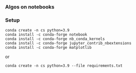 ### Algos on notebooks

### Setup 

```shell
conda create -n cs python=3.9
conda install -c conda-forge notebook
conda install -c conda-forge nb_conda_kernels
conda install -c conda-forge jupyter_contrib_nbextensions
conda install -c conda-forge matplotlib
```
or 

```shell
conda create -n cs python=3.9 --file requirements.txt
```

